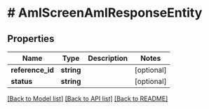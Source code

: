 # # AmlScreenAmlResponseEntity

## Properties

Name | Type | Description | Notes
------------ | ------------- | ------------- | -------------
**reference_id** | **string** |  | [optional]
**status** | **string** |  | [optional]

[[Back to Model list]](../../README.md#models) [[Back to API list]](../../README.md#endpoints) [[Back to README]](../../README.md)
